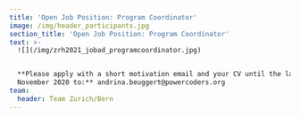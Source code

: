 ```yaml
---
title: 'Open Job Position: Program Coordinator'
image: /img/header_participants.jpg
section_title: 'Open Job Position: Program Coordinator'
text: >-
  ![](/img/zrh2021_jobad_programcoordinator.jpg)


  **Please apply with a short motivation email and your CV until the latest 30
  November 2020 to:** andrina.beuggert@powercoders.org
team:
  header: Team Zurich/Bern
---
```


